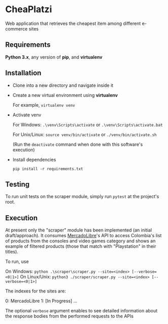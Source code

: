 # CheaPlatzi
Web application that retrieves the cheapest item among different e-commerce sites

## Requirements

**Python 3.x**, any version of **pip**, and **virtualenv**


## Installation

- Clone into a new directory and navigate inside it

- Create a new virtual environment using **virtualenv**

    For example, `virtualenv venv`

- Activate venv

    For Windows: `.\venv\Scripts\activate` or `.\venv\Scripts\activate.bat` 

    For Unix/Linux: `source venv/bin/activate` or `./venv/bin/activate.sh`

    (Run the `deactivate` command when done with this software's execution)

- Install dependencies

    `pip install -r requirements.txt`


## Testing

To run unit tests on the scraper module, simply run `pytest` at the project's root.


## Execution

At present only the "scraper" module has been implemented (an initial draft/approach). It consumes [MercadoLibre](https://www.mercadolibre.com/)'s API to access Colombia's list of products from the consoles and video games category and shows an example of filtered products (those that match with "Playstation" in their titles).

To run, use 

On Windows: `python .\scraper\scraper.py --site=<index> [--verbose=<0|1>]`
On Linux/Unix: `python3 ./scraper/scraper.py --site=<index> [--verbose=<0|1>]`

The indexes for the sites are:

0: MercadoLibre
1: [In Progress]
...

The optional `verbose` argument enables to see detailed information about the response bodies from the performed requests to the APIs